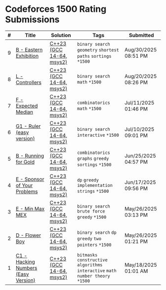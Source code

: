 # Codeforces 1500 Rating Submissions

| # | Title | Solution | Tags | Submitted |
|:-:|-------|----------|------|-----------|
| 9 | [B - Eastern Exhibition](https://codeforces.com/contest/1486/problem/B) | [C++23 (GCC 14-64, msys2)](https://codeforces.com/contest/1486/submission/336276844) | `binary search` `geometry` `shortest paths` `sortings` `*1500` | Aug/30/2025 08:51 PM |
| 8 | [L - Controllers](https://codeforces.com/contest/1776/problem/L) | [C++23 (GCC 14-64, msys2)](https://codeforces.com/contest/1776/submission/334683174) | `binary search` `math` `*1500` | Aug/20/2025 08:26 PM |
| 7 | [F - Expected Median](https://codeforces.com/contest/1999/problem/F) | [C++23 (GCC 14-64, msys2)](https://codeforces.com/contest/1999/submission/328491325) | `combinatorics` `math` `*1500` | Jul/11/2025 01:46 PM |
| 6 | [G1 - Ruler (easy version)](https://codeforces.com/contest/1999/problem/G1) | [C++23 (GCC 14-64, msys2)](https://codeforces.com/contest/1999/submission/328402221) | `binary search` `interactive` `*1500` | Jul/10/2025 09:01 PM |
| 5 | [B - Running for Gold](https://codeforces.com/contest/1552/problem/B) | [C++23 (GCC 14-64, msys2)](https://codeforces.com/contest/1552/submission/326000180) | `combinatorics` `graphs` `greedy` `sortings` `*1500` | Jun/25/2025 04:57 PM |
| 4 | [E - Sponsor of Your Problems](https://codeforces.com/contest/2121/problem/E) | [C++23 (GCC 14-64, msys2)](https://codeforces.com/contest/2121/submission/324904556) | `dp` `greedy` `implementation` `strings` `*1500` | Jun/17/2025 09:56 PM |
| 3 | [E - Min Max MEX](https://codeforces.com/contest/2093/problem/E) | [C++23 (GCC 14-64, msys2)](https://codeforces.com/contest/2093/submission/321352574) | `binary search` `brute force` `greedy` `*1500` | May/26/2025 03:13 PM |
| 2 | [D - Flower Boy](https://codeforces.com/contest/2106/problem/D) | [C++23 (GCC 14-64, msys2)](https://codeforces.com/contest/2106/submission/321338987) | `binary search` `dp` `greedy` `two pointers` `*1500` | May/26/2025 01:21 PM |
| 1 | [C1 - Hacking Numbers (Easy Version)](https://codeforces.com/contest/2109/problem/C1) | [C++23 (GCC 14-64, msys2)](https://codeforces.com/contest/2109/submission/320149493) | `bitmasks` `constructive algorithms` `interactive` `math` `number theory` `*1500` | May/18/2025 01:01 AM |